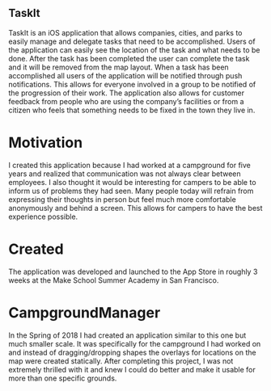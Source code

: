 ## TaskIt
TaskIt is an iOS application that allows companies, cities, and parks to easily manage and delegate tasks that need to be accomplished. Users of the application can easily see the location of the task and what needs to be done. After the task has been completed the user can complete the task and it will be removed from the map layout. When a task has been accomplished all users of the application will be notified through push notifications. This allows for everyone involved in a group to be notified of the progression of their work. The application also allows for customer feedback from people who are using the company’s facilities or from a citizen who feels that something needs to be fixed in the town they live in.

# Motivation
I created this application because I had worked at a campground for five years and realized that communication was not always clear between employees. I also thought it would be interesting for campers to be able to inform us of problems they had seen. Many people today will refrain from expressing their thoughts in person but feel much more comfortable anonymously and behind a screen. This allows for campers to have the best experience possible.

# Created
The application was developed and launched to the App Store in roughly 3 weeks at the Make School Summer Academy in San Francisco.

# CampgroundManager
In the Spring of 2018 I had created an application similar to this one but much smaller scale. It was specifically for the campground I had worked on and instead of dragging/dropping shapes the overlays for locations on the map were created statically. After completing this project, I was not extremely thrilled with it and knew I could do better and make it usable for more than one specific grounds.



